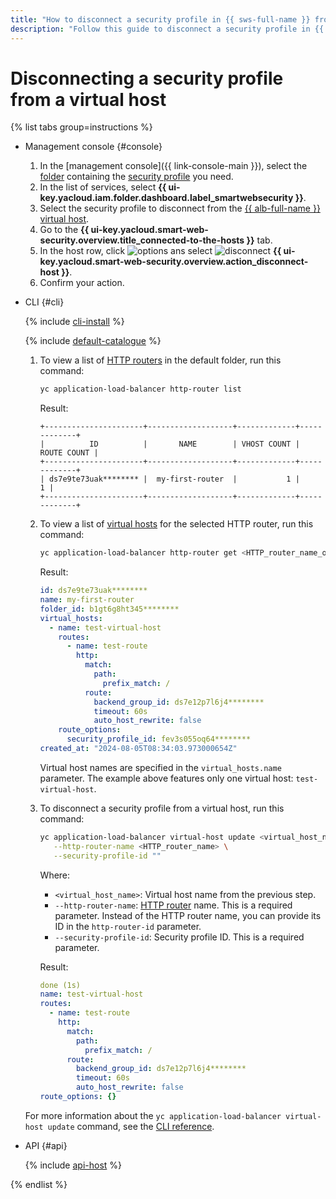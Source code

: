 ```yaml
---
title: "How to disconnect a security profile in {{ sws-full-name }} from a virtual host"
description: "Follow this guide to disconnect a security profile in {{ sws-full-name }} from a virtual host."
---
```


# Disconnecting a security profile from a virtual host

{% list tabs group=instructions %}

- Management console {#console}

   1. In the [management console]({{ link-console-main }}), select the [folder](../../resource-manager/concepts/resources-hierarchy.md#folder) containing the [security profile](../concepts/profiles.md) you need.
   1. In the list of services, select **{{ ui-key.yacloud.iam.folder.dashboard.label_smartwebsecurity }}**.
   1. Select the security profile to disconnect from the [{{ alb-full-name }}](../../application-load-balancer/) [virtual host](../../application-load-balancer/concepts/http-router.md#virtual-host).
   1. Go to the **{{ ui-key.yacloud.smart-web-security.overview.title_connected-to-the-hosts }}** tab.
   1. In the host row, click ![options](../../_assets/console-icons/ellipsis.svg) ans select ![disconnect](../../_assets/console-icons/arrow-shape-left-from-line.svg) **{{ ui-key.yacloud.smart-web-security.overview.action_disconnect-host }}**.
   1. Confirm your action.

- CLI {#cli}

   {% include [cli-install](../../_includes/cli-install.md) %}

   {% include [default-catalogue](../../_includes/default-catalogue.md) %}

   1. To view a list of [HTTP routers](../../application-load-balancer/concepts/http-router.md) in the default folder, run this command:

      ```bash
      yc application-load-balancer http-router list
      ```

      Result:

      ```text
      +----------------------+-------------------+-------------+-------------+
      |          ID          |       NAME        | VHOST COUNT | ROUTE COUNT |
      +----------------------+-------------------+-------------+-------------+
      | ds7e9te73uak******** |  my-first-router  |           1 |           1 |
      +----------------------+-------------------+-------------+-------------+
      ```

   1. To view a list of [virtual hosts](../../application-load-balancer/concepts/http-router.md#virtual-host) for the selected HTTP router, run this command:

      ```bash
      yc application-load-balancer http-router get <HTTP_router_name_or_ID>
      ```

      Result:

      ```yaml
      id: ds7e9te73uak********
      name: my-first-router
      folder_id: b1gt6g8ht345********
      virtual_hosts:
        - name: test-virtual-host
          routes:
            - name: test-route
              http:
                match:
                  path:
                    prefix_match: /
                route:
                  backend_group_id: ds7e12p7l6j4********
                  timeout: 60s
                  auto_host_rewrite: false
          route_options:
            security_profile_id: fev3s055oq64********
      created_at: "2024-08-05T08:34:03.973000654Z"
      ```

      Virtual host names are specified in the `virtual_hosts.name` parameter. The example above features only one virtual host: `test-virtual-host`.

   1. To disconnect a security profile from a virtual host, run this command:

      ```bash
      yc application-load-balancer virtual-host update <virtual_host_name> \
         --http-router-name <HTTP_router_name> \
         --security-profile-id ""
      ```

      Where:

      * `<virtual_host_name>`: Virtual host name from the previous step.
      * `--http-router-name`: [HTTP router](../../application-load-balancer/concepts/http-router.md) name. This is a required parameter. Instead of the HTTP router name, you can provide its ID in the `http-router-id` parameter.
      * `--security-profile-id`: Security profile ID. This is a required parameter.

      Result:

      ```yaml
      done (1s)
      name: test-virtual-host
      routes:
        - name: test-route
          http:
            match:
              path:
                prefix_match: /
            route:
              backend_group_id: ds7e12p7l6j4********
              timeout: 60s
              auto_host_rewrite: false
      route_options: {}
      ```

   For more information about the `yc application-load-balancer virtual-host update` command, see the [CLI reference](../../cli/cli-ref/managed-services/application-load-balancer/virtual-host/update.md).

- API {#api}

   {% include [api-host](../../_includes/smartwebsecurity/api-host.md) %}

{% endlist %}
